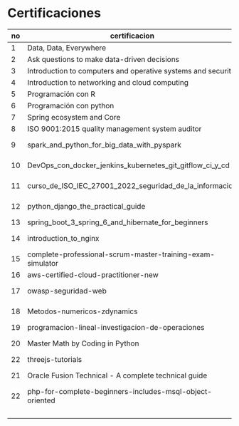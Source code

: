 # Certificaciones

| no | certificacion | horas | plataforma | link | perc|
|---|---|---|---|---|---|
|1|Data, Data, Everywhere | | coursera | | |
|2|Ask questions to make data-driven decisions | | coursera | | |
|3|Introduction to computers and operative systems and security | | coursera | | |
|4|Introduction to networking and cloud computing | | coursera | | |
|5|Programación con R | | coursera | | |
|6|Programación con python | | coursera | | |
|7|Spring ecosystem and Core | | coursera | | |
|8|ISO 9001:2015 quality management system auditor |5h| udemy |[quality](https://www.udemy.com/course/iso-90012015-quality-management-system-auditor-course) | |
|9|spark_and_python_for_big_data_with_pyspark |10h 35m | udemy |[py-spark](https://www.udemy.com/course/spark-and-python-for-big-data-with-pyspark/) | |
|10|DevOps_con_docker_jenkins_kubernetes_git_gitflow_ci_y_cd | 15h 9m | udemy |[devops](https://www.udemy.com/course/devops-con-dockers-kubernetes-jenkins-y-gitflow-cicd)| |
|11|curso_de_ISO_IEC_27001_2022_seguridad_de_la_informacion |11h 17m| udemy |[iso27001](https://www.udemy.com/course/iso-iec-27001) | |
|12|python_django_the_practical_guide | 23h 5m | udemy |[django](https://www.udemy.com/course/python-django-the-practical-guide) |100% |
|13|spring_boot_3_spring_6_and_hibernate_for_beginners |33.5h | udemy |[java-spring](https://www.udemy.com/course/spring-hibernate-tutorial/) |100% |
|14|introduction_to_nginx |7h 5m| udemy |[nginx](https://www.udemy.com/course/nginx-crash-course/) |100%|
|15|complete-professional-scrum-master-training-exam-simulator|5.5h | udemy |[scrum](https://www.udemy.com/course/complete-professional-scrum-master-training-exam-simulator) | |
|16|aws-certified-cloud-practitioner-new|15h| udemy |[aws](https://www.udemy.com/course/aws-certified-cloud-practitioner-new)|98.68%|
|17|owasp-seguridad-web|6h 10m| udemy |[owasp](https://www.udemy.com/course/owasp-seguridad-web/)|100%|
|18| Metodos-numericos-zdynamics| 7h 43m |udemy|[analisis](https://www.udemy.com/course/metodos-numericos-zdynamics/learn) | |
|19| programacion-lineal-investigacion-de-operaciones| 3h |udemy|[operaciones](https://www.udemy.com/course/programacion-lineal-investigacion-de-operaciones) |91% |
|20| Master Math by Coding in Python | 37.5 hours | udemy | [pymath](https://www.udemy.com/course/math-with-python/learn) | |
|22| threejs-tutorials|8h| udemy |[threejs](https://www.udemy.com/course/threejs-tutorials)|98%|
|21| Oracle Fusion Technical - A complete technical guide | 16.5 hours | udemy | [oracletech](https://www.udemy.com/course/oracle-fusion-cloud-erp-technical-with-oracle-soa-java/learn) | |
|22|php-for-complete-beginners-includes-msql-object-oriented|37h | udemy |[php](https://www.udemy.com/course/php-for-complete-beginners-includes-msql-object-oriented)|39.34%| 
| | | | udemy | ||